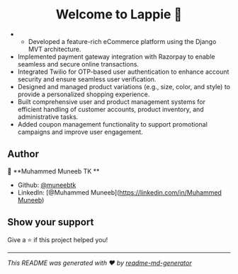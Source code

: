 <h1 align="center">Welcome to Lappie 👋</h1>
<p>
</p>

* * Developed a feature-rich eCommerce platform using the Django MVT architecture.
* Implemented payment gateway integration with Razorpay to enable seamless and secure online transactions.
* Integrated Twilio for OTP-based user authentication to enhance account security and ensure seamless user verification.
* Designed and managed product variations (e.g., size, color, and style) to provide a personalized shopping experience.
* Built comprehensive user and product management systems for efficient handling of customer accounts, product inventory, and administrative tasks.
* Added coupon management functionality to support promotional campaigns and improve user engagement.




## Author

👤 **Muhammed Muneeb TK **

* Github: [@muneebtk](https://github.com/muneebtk)
* LinkedIn: [@Muhammed Muneeb]([https://linkedin.com/in/Muhammed Muneeb](https://www.linkedin.com/in/muhammed-muneeb-61a370245))

## Show your support

Give a ⭐️ if this project helped you!

***
_This README was generated with ❤️ by [readme-md-generator](https://github.com/kefranabg/readme-md-generator)_
